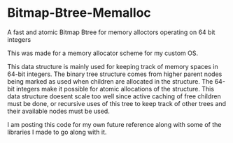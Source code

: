 # Bitmap-Btree-Memalloc
A fast and atomic Bitmap Btree for memory alloctors operating on 64 bit integers

This was made for a memory allocator scheme for my custom OS. 

This data structure is mainly used for keeping track of memory spaces in 64-bit integers. The binary tree structure comes from higher parent nodes being marked as used when children are
allocated in the structure. The 64-bit integers make it possible for atomic allocations of the structure. This data structure doesent scale too well since active caching of free children must be done,
or recursive uses of this tree to keep track of other trees and their available nodes must be used.

I am posting this code for my own future reference along with some of the libraries I made to go along with it.
